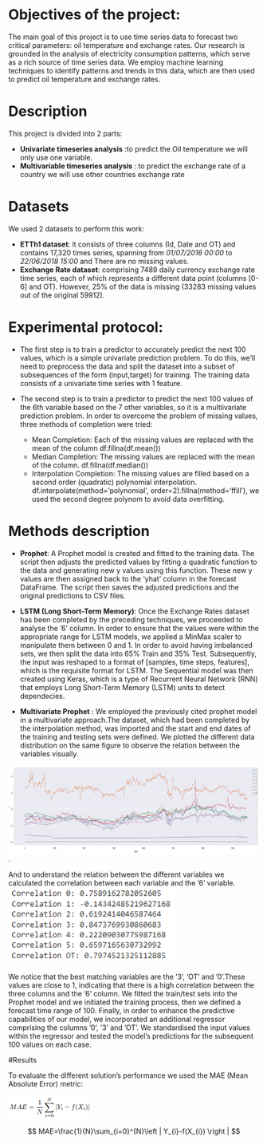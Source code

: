 # Objectives of the project:
The main goal of this project is to use time series data to forecast two critical parameters: oil temperature and exchange rates. Our research is grounded in the analysis of electricity consumption patterns, which serve as a rich
source of time series data. We employ machine learning techniques to identify patterns and trends in this data, which are then used to predict oil temperature and exchange rates.


# Description
This project is divided into 2 parts:

- **Univariate timeseries analysis** :to predict the Oil temperature we will only use one variable.
- **Multivariable timeseries analysis** : to predict the exchange rate of a country we will use other countries exchange rate


# Datasets
We used 2 datasets to perform this work:
-  **ETTh1 dataset**: it consists of three columns (Id, Date and OT) and contains 17,320 times series, spanning from *01/07/2016 00:00* to *22/06/2018 15:00* and There are no missing values.
-  **Exchange Rate dataset**: comprising 7489 daily currency exchange rate time series, each of which represents a different data point (columns [0-6] and OT). However, 25% of the data is missing (33283 missing values out of the original 59912).

# Experimental protocol:

- The first step is to train a predictor to accurately predict the next 100 values, which is a simple univariate prediction problem. To do this, we’ll need to preprocess the data and split the dataset into a subset of subsequences of the form (input,target) for training. The training data consists of a univariate time series with 1 feature.

- The second step is to train a predictor to predict the next 100 values of the 6th variable based on the 7 other variables, so it is a multiivariate prediction problem. In order to overcome the problem of missing values,
 three methods of completion were tried:
  - Mean Completion: Each of the missing values are replaced with the mean of the column df.fillna(df.mean())
  - Median Completion: The missing values are replaced with the mean of the column. df.fillna(df.median())
  - Interpolation Completion: The missing values are filled based on a second order (quadratic) polynomial interpolation. df.interpolate(method=’polynomial’, order=2).fillna(method=’ffill’), we used the second degree polynom to avoid data overfitting.
 
 # Methods description

 - **Prophet**: A Prophet model is created and fitted to the training data. The script then adjusts the predicted values by fitting a quadratic function to the data and generating new y values using this function. These new y values are then assigned back to the ‘yhat’ column in the forecast DataFrame. The script then saves the adjusted predictions and the original predictions to CSV files.

 - **LSTM (Long Short-Term Memory)**: Once the Exchange Rates dataset has been completed by the preceding techniques, we proceeded to analyse the ’6’ column.
In order to ensure that the values were within the appropriate range for LSTM models, we applied a MinMax scaler to manipulate them between 0 and 1. In order to avoid having imbalanced sets, we then split the data
into 65% Train and 35% Test. Subsequently, the input was reshaped to a format of [samples, time steps, features], which is the requisite format for LSTM.
The Sequential model was then created using Keras, which is a type of Recurrent Neural Network (RNN) that employs Long Short-Term Memory (LSTM) units to detect dependecies.

- **Multivariate Prophet** : We employed the previously cited prophet model in a multivariate approach.The dataset, which had been completed by the interpolation method, was imported and the start and end
dates of the training and testing sets were defined. We plotted the different data distribution on the same figure to observe the relation between the variables visually.

![fig21](https://github.com/Malekbennabi3/Timeseries-Forecasting/blob/main/img/fig21.png).


And to understand the relation between the different variables we calculated the correlation between each variable and the ’6’ variable.
![fig22](https://github.com/Malekbennabi3/Timeseries-Forecasting/blob/main/img/fig22.png)


 We notice that the best matching variables are the ’3’, ’OT’ and ’0’.These values are close to 1, indicating that there is a high correlation between the three columns and the ’6’ column.
We fitted the train/test sets into the Prophet model and we initiated the training process, then we defined a forecast time range of 100.
Finally, in order to enhance the predictive capabilities of our model, we incorporated an additional regressor comprising the columns ’0’, ’3’ and ’OT’. We standardised the input values within the regressor and tested the model’s predictions
for the subsequent 100 values on each case.


#Results

To evaluate the different solution’s performance we used the MAE (Mean Absolute Error) metric:

![mae](https://github.com/Malekbennabi3/Timeseries-Forecasting/blob/main/img/mae.png)

$$ MAE=\frac{1}{N}\sum_{i=0}^{N}\left | Y_{i}-f(X_{i}) \right | $$
